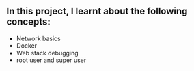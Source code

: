In this project, I learnt about the following concepts:
---------------------------------------------------------

* Network basics
* Docker
* Web stack debugging
* root user and super user
